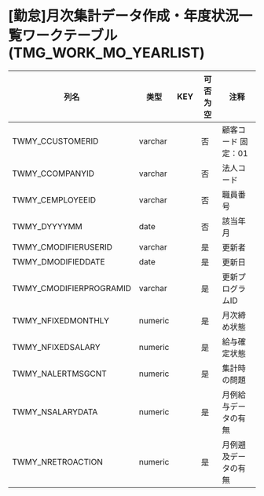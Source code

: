 # [勤怠]月次集計データ作成・年度状況一覧ワークテーブル(TMG_WORK_MO_YEARLIST)
| 列名   | 类型   | KEY  | 可否为空 | 注释   |
| ---- | ---- | ---- | ---- | ---- |
|TWMY_CCUSTOMERID|varchar||否|顧客コード                    固定：01|
|TWMY_CCOMPANYID|varchar||否|法人コード|
|TWMY_CEMPLOYEEID|varchar||否|職員番号|
|TWMY_DYYYYMM|date||否|該当年月|
|TWMY_CMODIFIERUSERID|varchar||是|更新者|
|TWMY_DMODIFIEDDATE|date||是|更新日|
|TWMY_CMODIFIERPROGRAMID|varchar||是|更新プログラムID|
|TWMY_NFIXEDMONTHLY|numeric||是|月次締め状態|
|TWMY_NFIXEDSALARY|numeric||是|給与確定状態|
|TWMY_NALERTMSGCNT|numeric||是|集計時の問題|
|TWMY_NSALARYDATA|numeric||是|月例給与データの有無|
|TWMY_NRETROACTION|numeric||是|月例遡及データの有無|
